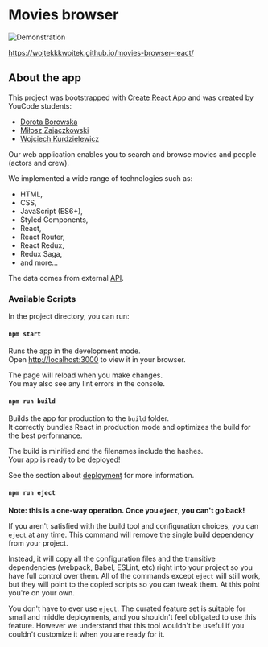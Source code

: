 # Movies browser

![Demonstration](/Demo2.gif)

https://wojtekkkwojtek.github.io/movies-browser-react/

## About the app

This project was bootstrapped with [Create React App](https://github.com/facebook/create-react-app) and was created by YouCode students: 
* [Dorota Borowska](https://github.com/IT2021db) 
* [Miłosz Zajączkowski](https://github.com/miloszzaj)
* [Wojciech Kurdzielewicz](https://github.com/wojtekkkwojtek)

Our web application enables you to search and browse movies and people (actors and crew).

We implemented a wide range of technologies such as: 

- HTML,
- CSS,
- JavaScript (ES6+),
- Styled Components,
- React,
- React Router,
- React Redux,
- Redux Saga,
- and more...

The data comes from external [API](https://www.themoviedb.org/).


### Available Scripts

In the project directory, you can run:

#### `npm start`

Runs the app in the development mode.\
Open [http://localhost:3000](http://localhost:3000) to view it in your browser.

The page will reload when you make changes.\
You may also see any lint errors in the console.

#### `npm run build`

Builds the app for production to the `build` folder.\
It correctly bundles React in production mode and optimizes the build for the best performance.

The build is minified and the filenames include the hashes.\
Your app is ready to be deployed!

See the section about [deployment](https://facebook.github.io/create-react-app/docs/deployment) for more information.

#### `npm run eject`

**Note: this is a one-way operation. Once you `eject`, you can't go back!**

If you aren't satisfied with the build tool and configuration choices, you can `eject` at any time. This command will remove the single build dependency from your project.

Instead, it will copy all the configuration files and the transitive dependencies (webpack, Babel, ESLint, etc) right into your project so you have full control over them. All of the commands except `eject` will still work, but they will point to the copied scripts so you can tweak them. At this point you're on your own.

You don't have to ever use `eject`. The curated feature set is suitable for small and middle deployments, and you shouldn't feel obligated to use this feature. However we understand that this tool wouldn't be useful if you couldn't customize it when you are ready for it.